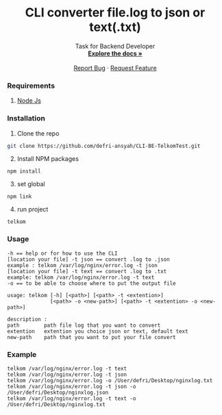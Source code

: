 <h1 align="center"> CLI converter file.log to json or text(.txt)</h1>

<p align="center">
Task for Backend Developer
<br/>
  <a href="https://github.com/defri-ansyah/CLI-BE-TelkomTest"><strong>Explore the docs »</strong></a>
  <br /><br/>
  <a href="https://github.com/defri-ansyah/CLI-BE-TelkomTest">Report Bug</a>
  ·
  <a href="https://github.com/defri-ansyah/CLI-BE-TelkomTest">Request Feature</a>
</p>


### Requirements
1. <a href="https://nodejs.org/en/download/">Node Js</a>

### Installation
1. Clone the repo
```sh
git clone https://github.com/defri-ansyah/CLI-BE-TelkomTest.git
```
2. Install NPM packages
```
npm install
```
3. set global
```
npm link
```
4. run project
```
telkom
```

### Usage
```
-h == help or for how to use the CLI
[location your file] -t json == convert .log to .json
example : telkom /var/log/nginx/error.log -t json
[location your file] -t text == convert .log to .txt
example: telkom /var/log/nginx/error.log -t text
-o == to be able to choose where to put the output file

usage: telkom [-h] [<path>] [<path> -t <extention>]
              [<path> -o <new-path>] [<path> -t <extention> -o <new-path>] 

description :
path        path file log that you want to convert
extention   extention you choice json or text, default text
new-path    path that you want to put your file convert
```

### Example
```
telkom /var/log/nginx/error.log -t text
telkom /var/log/nginx/error.log -t json
telkom /var/log/nginx/error.log -o /User/defri/Desktop/nginxlog.txt
telkom /var/log/nginx/error.log -t json -o /User/defri/Desktop/nginxlog.json
telkom /var/log/nginx/error.log -t text -o /User/defri/Desktop/nginxlog.txt
```